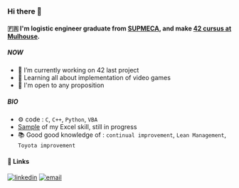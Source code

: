 ### Hi there 👋 

#### 🇫🇷 I'm logistic engineer graduate from [SUPMECA](https://www.isae-supmeca.fr/), and make [42 cursus at Mulhouse](https://www.42mulhouse.fr/).

##### NOW

- 🔭 I’m currently working on 42 last project
- 🌱 Learning all about implementation of video games
- 📨 I'm open to any proposition

##### BIO

- ⚙️ code : `C`, `C++`, `Python`, `VBA`
- [Sample](https://github.com/Jeremy-Perras/Flux) of my Excel skill, still in progress
- 📚 Good good knowledge of : `continual improvement`, `Lean Management`, `Toyota improvement`

#### :link: Links

<a href="https://www.linkedin.com/in/j%C3%A9r%C3%A9my-perras-1ba397167/"><img src="https://img.icons8.com/color/96/000000/linkedin.png" alt="linkedin"/></a>
<a href="mailto:jeremy.perras@outlook.fr"><img src="https://img.icons8.com/color/96/000000/gmail.png" alt="email"/></a>
